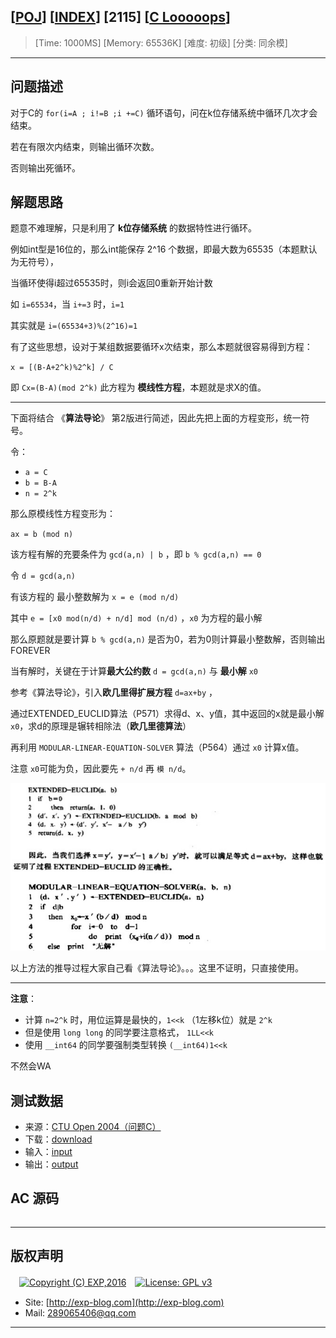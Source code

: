 ## [[POJ](http://poj.org/)] [[INDEX](https://github.com/lyy289065406/POJ-Solving-Reports)] [2115] [[C Looooops](http://poj.org/problem?id=2115)]

> [Time: 1000MS] [Memory: 65536K] [难度: 初级] [分类: 同余模]

------

## 问题描述

对于C的 `for(i=A ; i!=B ;i +=C)` 循环语句，问在k位存储系统中循环几次才会结束。

若在有限次内结束，则输出循环次数。

否则输出死循环。


## 解题思路

题意不难理解，只是利用了 **k位存储系统** 的数据特性进行循环。

例如int型是16位的，那么int能保存 2^16 个数据，即最大数为65535（本题默认为无符号），

当循环使得i超过65535时，则i会返回0重新开始计数

如 `i=65534`，当 `i+=3` 时，`i=1`

其实就是 `i=(65534+3)%(2^16)=1`


有了这些思想，设对于某组数据要循环x次结束，那么本题就很容易得到方程：

`x = [(B-A+2^k)%2^k] / C`

即 `Cx=(B-A)(mod 2^k)`  此方程为 **模线性方程**，本题就是求X的值。


------



下面将结合 《**算法导论**》 第2版进行简述，因此先把上面的方程变形，统一符号。

令：

- `a = C`
- `b = B-A`
- `n = 2^k`

那么原模线性方程变形为：

`ax = b (mod n)`

该方程有解的充要条件为 `gcd(a,n) | b` ，即 `b % gcd(a,n) == 0`

令 `d = gcd(a,n)`

有该方程的 最小整数解为 `x = e (mod n/d)`

其中 `e = [x0 mod(n/d) + n/d] mod (n/d)` ，`x0` 为方程的最小解

那么原题就是要计算 `b % gcd(a,n)` 是否为0，若为0则计算最小整数解，否则输出FOREVER


当有解时，关键在于计算**最大公约数** `d = gcd(a,n)` 与 **最小解** `x0`

参考《算法导论》，引入**欧几里得扩展方程** `d=ax+by` ，

通过EXTENDED_EUCLID算法（P571）求得d、x、y值，其中返回的x就是最小解 `x0`，求d的原理是辗转相除法（**欧几里德算法**）

再利用 `MODULAR-LINEAR-EQUATION-SOLVER` 算法（P564）通过 `x0` 计算x值。

注意 `x0`可能为负，因此要先 `+ n/d` 再 `模 n/d`。

![](/reports/POJ2115-C%20Looooops/img/01.png)


以上方法的推导过程大家自己看《算法导论》。。。这里不证明，只直接使用。


------


**注意**：

- 计算 `n=2^k` 时，用位运算是最快的，`1<<k` （1左移k位）就是 `2^k`
- 但是使用 `long long` 的同学要注意格式， `1LL<<k`
- 使用 `__int64` 的同学要强制类型转换 `(__int64)1<<k`

不然会WA



## 测试数据

- 来源：[CTU Open 2004（问题C）](http://contest.felk.cvut.cz/04prg/solved/index.html)
- 下载：[download](/reports/POJ2115-C%20Looooops/testdata.zip)
- 输入：[input](/reports/POJ2115-C%20Looooops/testdata/input.dat)
- 输出：[output](/reports/POJ2115-C%20Looooops/testdata/output.dat)


## AC 源码


```c

```

------

## 版权声明

　[![Copyright (C) EXP,2016](https://img.shields.io/badge/Copyright%20(C)-EXP%202016-blue.svg)](http://exp-blog.com)　[![License: GPL v3](https://img.shields.io/badge/License-GPL%20v3-blue.svg)](https://www.gnu.org/licenses/gpl-3.0)
  

- Site: [http://exp-blog.com](http://exp-blog.com) 
- Mail: <a href="mailto:289065406@qq.com?subject=[EXP's Github]%20Your%20Question%20（请写下您的疑问）&amp;body=What%20can%20I%20help%20you?%20（需要我提供什么帮助吗？）">289065406@qq.com</a>


------
